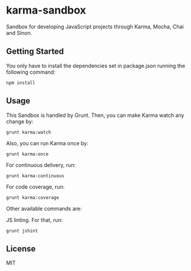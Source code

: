 # karma-sandbox
Sandbox for developing JavaScript projects through Karma, Mocha, Chai and Sinon.


## Getting Started
You only have to install the dependencies set in package.json running the following command:
```
npm install
```

## Usage
This Sandbox is handled by Grunt. Then, you can make Karma watch any change by:
```
grunt karma:watch
```

Also, you can run Karma once by:
```
grunt karma:once
```

For continuous delivery, run:
```
grunt karma:continuous
```

For code coverage, run:
```
grunt karma:coverage
```

Other available commands are:

JS linting. For that, run:
```
grunt jshint
```

## License
MIT
